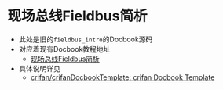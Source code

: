 # 现场总线Fieldbus简析

* 此处是旧的`fieldbus_intro`的Docbook源码
* 对应着现有Docbook教程地址
  * [现场总线Fieldbus简析](https://www.crifan.org/files/doc/docbook/fieldbus_intro/release/html/fieldbus_intro.html)
* 具体说明详见
  * [crifan/crifanDocbookTemplate: crifan Docbook Template](https://github.com/crifan/crifanDocbookTemplate)
